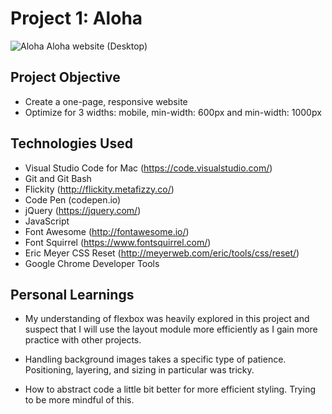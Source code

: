 # Project 1: Aloha

![Aloha](https://github.com/soniasophia/aloha-website/blob/master/Aloha-Website-01.png)
Aloha website (Desktop)

## Project Objective
- Create a one-page, responsive website
- Optimize for 3 widths: mobile, min-width: 600px and min-width: 1000px

## Technologies Used
- Visual Studio Code for Mac (https://code.visualstudio.com/)
- Git and Git Bash
- Flickity (http://flickity.metafizzy.co/)
- Code Pen (codepen.io)
- jQuery (https://jquery.com/)
- JavaScript
- Font Awesome (http://fontawesome.io/)
- Font Squirrel (https://www.fontsquirrel.com/)
- Eric Meyer CSS Reset (http://meyerweb.com/eric/tools/css/reset/)
- Google Chrome Developer Tools



## Personal Learnings
- My understanding of flexbox was heavily explored in this project and suspect that I will use the layout module more efficiently as I gain more practice with other projects.

- Handling background images takes a specific type of patience. Positioning, layering, and sizing in particular was tricky.

- How to abstract code a little bit better for more efficient styling. Trying to be more mindful of this.